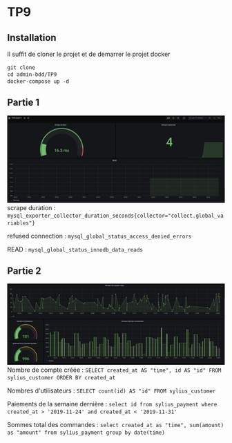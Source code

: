 # TP9
## Installation
Il suffit de cloner le projet et de demarrer le projet docker
```
git clone 
cd admin-bdd/TP9
docker-compose up -d
```
## Partie 1

![part1.png](https://raw.githubusercontent.com/Lucasmouchague/admin-bdd/main/TP9/screen/part1.png)
scrape duration : ```mysql_exporter_collector_duration_seconds{collector="collect.global_variables"}```


refused connection : ```mysql_global_status_access_denied_errors```


READ : ```mysql_global_status_innodb_data_reads```
## Partie 2
![part2.png](https://raw.githubusercontent.com/Lucasmouchague/admin-bdd/main/TP9/screen/part2.png)
Nombre de compte créée : ```SELECT created_at AS "time", id AS "id" FROM sylius_customer ORDER BY created_at```


Nombres d'utilisateurs : ```SELECT count(id) AS "id" FROM sylius_customer```


Paiements de la semaine dernière : ```select id from sylius_payment where created_at > '2019-11-24' and created_at < '2019-11-31'```


Sommes total des commandes : ```select created_at as "time", sum(amount) as "amount" from sylius_payment group by date(time)```
